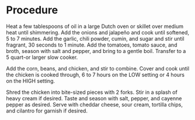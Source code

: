 # Procedure
Heat a few tablespoons of oil in a large Dutch oven or skillet over medium heat until shimmering. Add the onions and jalapeño and cook until softened, 5 to 7 minutes. Add the garlic, chili powder, cumin, and sugar and stir until fragrant, 30 seconds to 1 minute. Add the tomatoes, tomato sauce, and broth, season with salt and pepper, and bring to a gentle boil. Transfer to a 5 quart-or larger slow cooker.

Add the corn, beans, and chicken, and stir to combine. Cover and cook until the chicken is cooked through, 6 to 7 hours on the LOW setting or 4 hours on the HIGH setting.

Shred the chicken into bite-sized pieces with 2 forks. Stir in a splash of heavy cream if desired. Taste and season with salt, pepper, and cayenne pepper as desired. Serve with cheddar cheese, sour cream, tortilla chips, and cilantro for garnish if desired.
